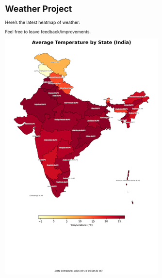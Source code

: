 # Weather Project

Here’s the latest heatmap of weather:

Feel free to leave feedback/improvements.

![India Heatmap](docs/assets/india_heatmap.png?v=CC9AC9)
